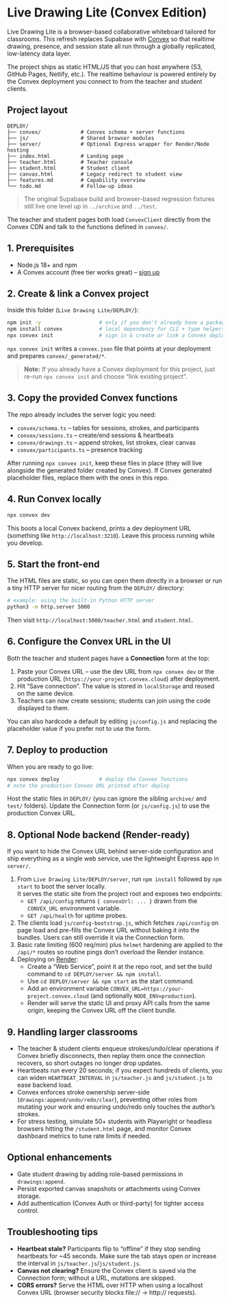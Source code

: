 # Live Drawing Lite (Convex Edition)

Live Drawing Lite is a browser-based collaborative whiteboard tailored for classrooms. This refresh replaces Supabase with [Convex](https://www.convex.dev/) so that realtime drawing, presence, and session state all run through a globally replicated, low-latency data layer.

The project ships as static HTML/JS that you can host anywhere (S3, GitHub Pages, Netlify, etc.). The realtime behaviour is powered entirely by the Convex deployment you connect to from the teacher and student clients.

## Project layout

```
DEPLOY/
├── convex/             # Convex schema + server functions
├── js/                 # Shared browser modules
├── server/             # Optional Express wrapper for Render/Node hosting
├── index.html          # Landing page
├── teacher.html        # Teacher console
├── student.html        # Student client
├── canvas.html         # Legacy redirect to student view
├── features.md         # Capability overview
└── todo.md             # Follow-up ideas
```

> The original Supabase build and browser-based regression fixtures still live one level up in `../archive` and `../test`.

The teacher and student pages both load `ConvexClient` directly from the Convex CDN and talk to the functions defined in `convex/`.

## 1. Prerequisites

- Node.js 18+ and npm
- A Convex account (free tier works great) – [sign up](https://dashboard.convex.dev/)

## 2. Create & link a Convex project

Inside this folder (`Live Drawing Lite/DEPLOY/`):

```bash
npm init -y                   # only if you don't already have a package.json
npm install convex            # local dependency for CLI + type helpers
npx convex init               # sign in & create or link a Convex deployment
```

`npx convex init` writes a `convex.json` file that points at your deployment and prepares `convex/_generated/*`.

> **Note:** If you already have a Convex deployment for this project, just re-run `npx convex init` and choose “link existing project”.

## 3. Copy the provided Convex functions

The repo already includes the server logic you need:

- `convex/schema.ts` – tables for sessions, strokes, and participants
- `convex/sessions.ts` – create/end sessions & heartbeats
- `convex/drawings.ts` – append strokes, list strokes, clear canvas
- `convex/participants.ts` – presence tracking

After running `npx convex init`, keep these files in place (they will live alongside the generated folder created by Convex). If Convex generated placeholder files, replace them with the ones in this repo.

## 4. Run Convex locally

```bash
npx convex dev
```

This boots a local Convex backend, prints a dev deployment URL (something like `http://localhost:3210`). Leave this process running while you develop.

## 5. Start the front-end

The HTML files are static, so you can open them directly in a browser or run a tiny HTTP server for nicer routing from the `DEPLOY/` directory:

```bash
# example: using the built-in Python HTTP server
python3 -m http.server 5000
```

Then visit `http://localhost:5000/teacher.html` and `student.html`.

## 6. Configure the Convex URL in the UI

Both the teacher and student pages have a **Connection** form at the top:

1. Paste your Convex URL – use the dev URL from `npx convex dev` or the production URL (`https://your-project.convex.cloud`) after deployment.
2. Hit “Save connection”. The value is stored in `localStorage` and reused on the same device.
3. Teachers can now create sessions; students can join using the code displayed to them.

You can also hardcode a default by editing `js/config.js` and replacing the placeholder value if you prefer not to use the form.

## 7. Deploy to production

When you are ready to go live:

```bash
npx convex deploy             # deploy the Convex functions
# note the production Convex URL printed after deploy
```

Host the static files in `DEPLOY/` (you can ignore the sibling `archive/` and `test/` folders). Update the Connection form (or `js/config.js`) to use the production Convex URL.

## 8. Optional Node backend (Render-ready)

If you want to hide the Convex URL behind server-side configuration and ship everything as a single web service, use the lightweight Express app in `server/`.

1. From `Live Drawing Lite/DEPLOY/server`, run `npm install` followed by `npm start` to boot the server locally.  
   It serves the static site from the project root and exposes two endpoints:  
   - `GET /api/config` returns `{ convexUrl: ... }` drawn from the `CONVEX_URL` environment variable.  
   - `GET /api/health` for uptime probes.
2. The clients load `js/config-bootstrap.js`, which fetches `/api/config` on page load and pre-fills the Convex URL without baking it into the bundles. Users can still override it via the Connection form.
3. Basic rate limiting (600 req/min) plus `helmet` hardening are applied to the `/api/*` routes so routine pings don’t overload the Render instance.
4. Deploying on [Render](https://render.com/):
   - Create a “Web Service”, point it at the repo root, and set the build command to `cd DEPLOY/server && npm install`.
   - Use `cd DEPLOY/server && npm start` as the start command.
   - Add an environment variable `CONVEX_URL=https://your-project.convex.cloud` (and optionally `NODE_ENV=production`).
   - Render will serve the static UI and proxy API calls from the same origin, keeping the Convex URL off the client bundle.

## 9. Handling larger classrooms

- The teacher & student clients enqueue strokes/undo/clear operations if Convex briefly disconnects, then replay them once the connection recovers, so short outages no longer drop updates.
- Heartbeats run every 20 seconds; if you expect hundreds of clients, you can widen `HEARTBEAT_INTERVAL` in `js/teacher.js` and `js/student.js` to ease backend load.
- Convex enforces stroke ownership server-side (`drawings:append/undo/redo/clear`), preventing other roles from mutating your work and ensuring undo/redo only touches the author’s strokes.
- For stress testing, simulate 50+ students with Playwright or headless browsers hitting the `/student.html` page, and monitor Convex dashboard metrics to tune rate limits if needed.

## Optional enhancements

- Gate student drawing by adding role-based permissions in `drawings:append`.
- Persist exported canvas snapshots or attachments using Convex storage.
- Add authentication (Convex Auth or third-party) for tighter access control.

## Troubleshooting tips

- **Heartbeat stale?** Participants flip to “offline” if they stop sending heartbeats for ~45 seconds. Make sure the tab stays open or increase the interval in `js/teacher.js`/`js/student.js`.
- **Canvas not clearing?** Ensure the Convex client is saved via the Connection form; without a URL, mutations are skipped.
- **CORS errors?** Serve the HTML over HTTP when using a localhost Convex URL (browser security blocks file:// → http:// requests).
